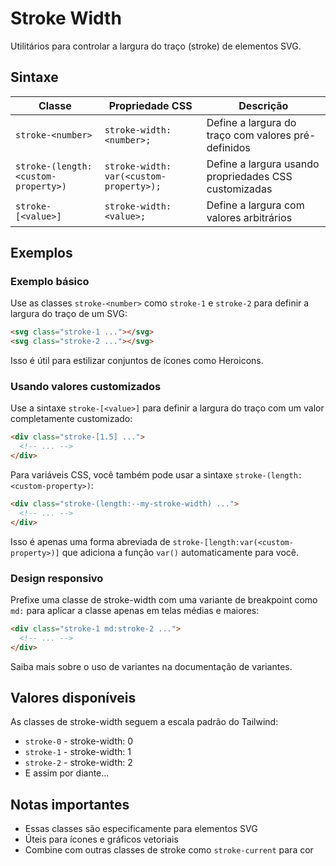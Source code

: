 # Stroke Width

Utilitários para controlar a largura do traço (stroke) de elementos SVG.

## Sintaxe

| Classe | Propriedade CSS | Descrição |
|--------|----------------|-----------|
| `stroke-<number>` | `stroke-width: <number>;` | Define a largura do traço com valores pré-definidos |
| `stroke-(length:<custom-property>)` | `stroke-width: var(<custom-property>);` | Define a largura usando propriedades CSS customizadas |
| `stroke-[<value>]` | `stroke-width: <value>;` | Define a largura com valores arbitrários |

## Exemplos

### Exemplo básico

Use as classes `stroke-<number>` como `stroke-1` e `stroke-2` para definir a largura do traço de um SVG:

```html
<svg class="stroke-1 ..."></svg>
<svg class="stroke-2 ..."></svg>
```

Isso é útil para estilizar conjuntos de ícones como Heroicons.

### Usando valores customizados

Use a sintaxe `stroke-[<value>]` para definir a largura do traço com um valor completamente customizado:

```html
<div class="stroke-[1.5] ...">
  <!-- ... -->
</div>
```

Para variáveis CSS, você também pode usar a sintaxe `stroke-(length:<custom-property>)`:

```html
<div class="stroke-(length:--my-stroke-width) ...">
  <!-- ... -->
</div>
```

Isso é apenas uma forma abreviada de `stroke-[length:var(<custom-property>)]` que adiciona a função `var()` automaticamente para você.

### Design responsivo

Prefixe uma classe de stroke-width com uma variante de breakpoint como `md:` para aplicar a classe apenas em telas médias e maiores:

```html
<div class="stroke-1 md:stroke-2 ...">
  <!-- ... -->
</div>
```

Saiba mais sobre o uso de variantes na documentação de variantes.

## Valores disponíveis

As classes de stroke-width seguem a escala padrão do Tailwind:

- `stroke-0` - stroke-width: 0
- `stroke-1` - stroke-width: 1
- `stroke-2` - stroke-width: 2
- E assim por diante...

## Notas importantes

- Essas classes são especificamente para elementos SVG
- Úteis para ícones e gráficos vetoriais
- Combine com outras classes de stroke como `stroke-current` para cor

